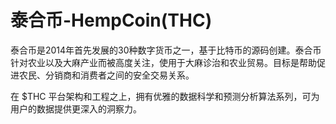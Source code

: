 # 泰合币-HempCoin(THC)

泰合币是2014年首先发展的30种数字货币之一，基于比特币的源码创建。泰合币针对农业以及大麻产业而被高度关注，使用于大麻诊治和农业贸易。目标是帮助促进农民、分销商和消费者之间的安全交易关系。

在 $THC 平台架构和工程之上，拥有优雅的数据科学和预测分析算法系列，可为用户的数据提供更深入的洞察力。


